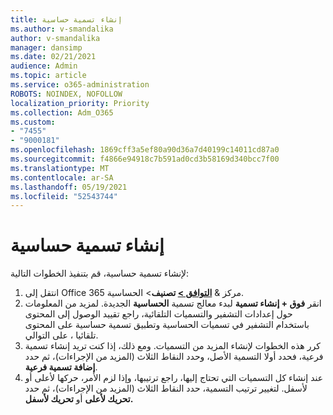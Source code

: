 ```yaml
---
title: إنشاء تسمية حساسية
ms.author: v-smandalika
author: v-smandalika
manager: dansimp
ms.date: 02/21/2021
audience: Admin
ms.topic: article
ms.service: o365-administration
ROBOTS: NOINDEX, NOFOLLOW
localization_priority: Priority
ms.collection: Adm_O365
ms.custom:
- "7455"
- "9000181"
ms.openlocfilehash: 1869cff3a5ef80a90d36a7d40199c14011cd87a0
ms.sourcegitcommit: f4866e94918c7b591ad0cd3b58169d340bcc7f00
ms.translationtype: MT
ms.contentlocale: ar-SA
ms.lasthandoff: 05/19/2021
ms.locfileid: "52543744"
---
```

# <a name="create-a-sensitivity-label"></a>إنشاء تسمية حساسية

لإنشاء تسمية حساسية، قم بتنفيذ الخطوات التالية:

1. انتقل إلى Office 365 مركز & **[التوافق >](https://sip.protection.office.com/) تصنيف**> الحساسية.
2. انقر **فوق + إنشاء تسمية** لبدء معالج تسمية **الحساسية** الجديدة. لمزيد من المعلومات حول إعدادات التشفير والتسميات التلقائية، راجع تقييد الوصول [](/microsoft-365/compliance/apply-sensitivity-label-automatically)إلى المحتوى باستخدام التشفير في تسميات الحساسية وتطبيق تسمية حساسية على المحتوى تلقائيا ، على التوالي. [](/microsoft-365/compliance/encryption-sensitivity-labels)
3. كرر هذه الخطوات لإنشاء المزيد من التسميات. ومع ذلك، إذا كنت تريد إنشاء تسمية فرعية، فحدد أولا التسمية الأصل، وحدد النقاط الثلاث (المزيد من الإجراءات)، ثم حدد **إضافة تسمية فرعية**.
4. عند إنشاء كل التسميات التي تحتاج إليها، راجع ترتيبها، وإذا لزم الأمر، حركها لأعلى أو لأسفل. لتغيير ترتيب التسمية، حدد النقاط الثلاث (المزيد من الإجراءات)، ثم حدد **تحريك لأعلى** أو **تحريك لأسفل.** 
